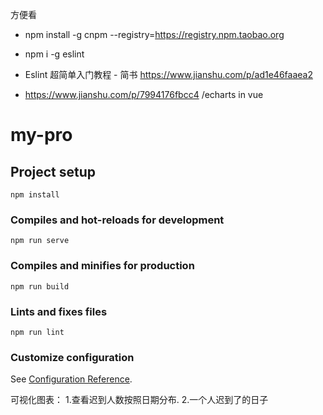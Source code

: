 方便看
* npm install -g cnpm --registry=https://registry.npm.taobao.org
* npm i -g eslint
* Eslint 超简单入门教程 - 简书
https://www.jianshu.com/p/ad1e46faaea2

* https://www.jianshu.com/p/7994176fbcc4    /echarts in vue


# my-pro

## Project setup
```
npm install
```

### Compiles and hot-reloads for development
```
npm run serve
```

### Compiles and minifies for production
```
npm run build
```

### Lints and fixes files
```
npm run lint
```

### Customize configuration
See [Configuration Reference](https://cli.vuejs.org/config/).


可视化图表：
1.查看迟到人数按照日期分布.
2.一个人迟到了的日子
